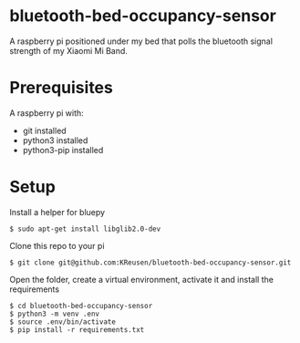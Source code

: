 # bluetooth-bed-occupancy-sensor

A raspberry pi positioned under my bed that polls the bluetooth signal strength of my Xiaomi Mi Band.

# Prerequisites

A raspberry pi with:

- git installed
- python3 installed
- python3-pip installed

# Setup

Install a helper for bluepy

```
$ sudo apt-get install libglib2.0-dev
```

Clone this repo to your pi

```
$ git clone git@github.com:KReusen/bluetooth-bed-occupancy-sensor.git
```

Open the folder, create a virtual environment, activate it
and install the requirements

```
$ cd bluetooth-bed-occupancy-sensor
$ python3 -m venv .env
$ source .env/bin/activate
$ pip install -r requirements.txt
```

